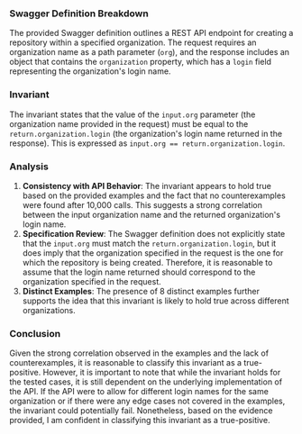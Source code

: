### Swagger Definition Breakdown
The provided Swagger definition outlines a REST API endpoint for creating a repository within a specified organization. The request requires an organization name as a path parameter (`org`), and the response includes an object that contains the `organization` property, which has a `login` field representing the organization's login name.

### Invariant
The invariant states that the value of the `input.org` parameter (the organization name provided in the request) must be equal to the `return.organization.login` (the organization's login name returned in the response). This is expressed as `input.org == return.organization.login`.

### Analysis
1. **Consistency with API Behavior**: The invariant appears to hold true based on the provided examples and the fact that no counterexamples were found after 10,000 calls. This suggests a strong correlation between the input organization name and the returned organization's login name.
2. **Specification Review**: The Swagger definition does not explicitly state that the `input.org` must match the `return.organization.login`, but it does imply that the organization specified in the request is the one for which the repository is being created. Therefore, it is reasonable to assume that the login name returned should correspond to the organization specified in the request.
3. **Distinct Examples**: The presence of 8 distinct examples further supports the idea that this invariant is likely to hold true across different organizations.

### Conclusion
Given the strong correlation observed in the examples and the lack of counterexamples, it is reasonable to classify this invariant as a true-positive. However, it is important to note that while the invariant holds for the tested cases, it is still dependent on the underlying implementation of the API. If the API were to allow for different login names for the same organization or if there were any edge cases not covered in the examples, the invariant could potentially fail. Nonetheless, based on the evidence provided, I am confident in classifying this invariant as a true-positive.
